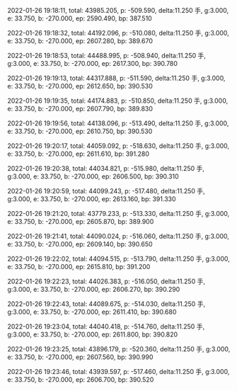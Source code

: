 2022-01-26 19:18:11, total: 43985.205, p: -509.590, delta:11.250 手, g:3.000, e: 33.750, b: -270.000, ep: 2590.490, bp: 387.510

2022-01-26 19:18:32, total: 44192.096, p: -510.080, delta:11.250 手, g:3.000, e: 33.750, b: -270.000, ep: 2607.280, bp: 389.670

2022-01-26 19:18:53, total: 44488.995, p: -508.940, delta:11.250 手, g:3.000, e: 33.750, b: -270.000, ep: 2617.300, bp: 390.780

2022-01-26 19:19:13, total: 44317.888, p: -511.590, delta:11.250 手, g:3.000, e: 33.750, b: -270.000, ep: 2612.650, bp: 390.530

2022-01-26 19:19:35, total: 44174.883, p: -510.850, delta:11.250 手, g:3.000, e: 33.750, b: -270.000, ep: 2607.790, bp: 389.830

2022-01-26 19:19:56, total: 44138.096, p: -513.490, delta:11.250 手, g:3.000, e: 33.750, b: -270.000, ep: 2610.750, bp: 390.530

2022-01-26 19:20:17, total: 44059.092, p: -518.630, delta:11.250 手, g:3.000, e: 33.750, b: -270.000, ep: 2611.610, bp: 391.280

2022-01-26 19:20:38, total: 44034.821, p: -515.980, delta:11.250 手, g:3.000, e: 33.750, b: -270.000, ep: 2606.500, bp: 390.310

2022-01-26 19:20:59, total: 44099.243, p: -517.480, delta:11.250 手, g:3.000, e: 33.750, b: -270.000, ep: 2613.160, bp: 391.330

2022-01-26 19:21:20, total: 43779.233, p: -513.330, delta:11.250 手, g:3.000, e: 33.750, b: -270.000, ep: 2605.870, bp: 389.900

2022-01-26 19:21:41, total: 44090.024, p: -516.060, delta:11.250 手, g:3.000, e: 33.750, b: -270.000, ep: 2609.140, bp: 390.650

2022-01-26 19:22:02, total: 44094.515, p: -513.790, delta:11.250 手, g:3.000, e: 33.750, b: -270.000, ep: 2615.810, bp: 391.200

2022-01-26 19:22:23, total: 44026.383, p: -516.050, delta:11.250 手, g:3.000, e: 33.750, b: -270.000, ep: 2606.270, bp: 390.290

2022-01-26 19:22:43, total: 44089.675, p: -514.030, delta:11.250 手, g:3.000, e: 33.750, b: -270.000, ep: 2611.410, bp: 390.680

2022-01-26 19:23:04, total: 44040.418, p: -514.760, delta:11.250 手, g:3.000, e: 33.750, b: -270.000, ep: 2611.800, bp: 390.820

2022-01-26 19:23:25, total: 43896.179, p: -520.360, delta:11.250 手, g:3.000, e: 33.750, b: -270.000, ep: 2607.560, bp: 390.990

2022-01-26 19:23:46, total: 43939.597, p: -517.460, delta:11.250 手, g:3.000, e: 33.750, b: -270.000, ep: 2606.700, bp: 390.520